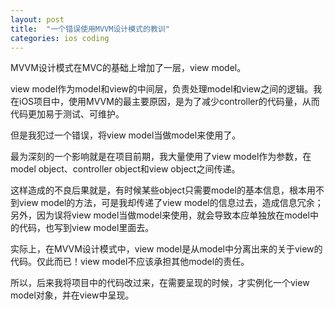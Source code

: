 ```yaml
---
layout: post
title:  "一个错误使用MVVM设计模式的教训"
categories: ios coding
---
```


MVVM设计模式在MVC的基础上增加了一层，view model。

view model作为model和view的中间层，负责处理model和view之间的逻辑。我在iOS项目中，使用MVVM的最主要原因，是为了减少controller的代码量，从而代码更加易于测试、可维护。

但是我犯过一个错误，将view model当做model来使用了。 

<!--more-->

最为深刻的一个影响就是在项目前期，我大量使用了view model作为参数，在model object、controller object和view object之间传递。

这样造成的不良后果就是，有时候某些object只需要model的基本信息，根本用不到view model的方法，可是我却传递了view model的信息过去，造成信息冗余；另外，因为误将view model当做model来使用，就会导致本应单独放在model中的代码，也写到view model里面去。

实际上，在MVVM设计模式中，view model是从model中分离出来的关于view的代码。仅此而已！view model不应该承担其他model的责任。

所以，后来我将项目中的代码改过来，在需要呈现的时候，才实例化一个view model对象，并在view中呈现。
